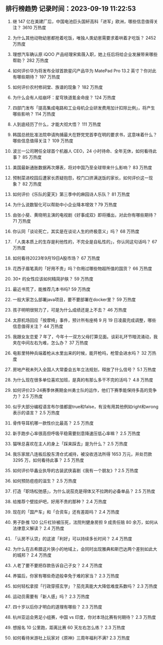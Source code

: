 
## 排行榜趋势 记录时间：2023-09-19 11:22:53
  
  1. 继 147 亿在美建厂后，中国电池巨头国轩高科「进军」欧洲，哪些信息值得关注？ 3610 万热度
    
  2. 为什么其他动物幼崽都抢着吃饭，唯独人类幼崽需要求着哄着才吃饭？ 2452 万热度
    
  3. 理想汽车确认原 iQOO 产品经理宋紫薇入职，她上任后将给企业发展带来哪些帮助？ 282 万热度
    
  4. 如何评价华为将发布全球首款星闪产品华为 MatePad Pro 13.2 英寸？你对此有哪些期待？ 197 万热度
    
  5. 如何评价农村修祠堂、族谱的现象？ 182 万热度
    
  6. 为什么会有人给崩坏：星穹铁道氪金命座？ 124 万热度
    
  7. 四部门发布「提高集成电路和工业母机企业研发费用加计扣除比例」，将产生哪些影响？ 114 万热度
    
  8. 人到底经历了什么，才能大彻大悟？ 111 万热度
    
  9. 韩国总统批准法院申请拘捕最大在野党党首李在明的要求书，这意味着什么？哪些信息值得关注？ 109 万热度
    
  10. 波兰一公司聘任全球首个机器人 CEO，24 小时待命、全年无休，如何看待此事？ 85 万热度
    
  11. 美国最新通胀数据再次爆表，将对中国乃至全球带来什么影响？ 83 万热度
    
  12. 预制菜进校园后遭家长质疑抱怨，校门口挤满送饭的家长，如何评价这一现象？ 82 万热度
    
  13. 如何评价《乐队的夏天》第三季中的麻园诗人乐队？ 81 万热度
    
  14. 为什么说数智化可以帮助中小企业降本增效 ? 79 万热度
    
  15. 由张小斐、黄晓明主演的电视剧《好事成双》即将播出，对此你有哪些期待？ 71 万热度
    
  16. 你认同「谈论死亡，其实是在谈论人生的终极意义」吗？ 68 万热度
    
  17. 「人类本质上的生存是利他性的，不完全是自私性的」，你认同这句话吗？ 67 万热度
    
  18. 如何看待2023年9月19日A股市场？ 67 万热度
    
  19. 花西子眉笔真的「好用不贵」吗？你用过哪些物超所值的国货？ 66 万热度
    
  20. 30+ 的女性应该如何精简护肤？ 59 万热度
    
  21. 最近书荒了，能推荐几本书吗? 59 万热度
    
  22. 一般大家怎么部署java项目，要不要部署在docker里？ 59 万热度
    
  23. 孩子明明很努力了，可是为什么成绩还是上不去？ 46 万热度
    
  24. 太原机场回应「按摩椅」事件，预计所有座椅 9 月 19 日凌晨完成调整，哪些信息值得关注？ 44 万热度
    
  25. 我跟女友恋爱 7 年了，今年十一双方父母打算见面。谈彩礼环节暗流涌动，我夹在中间左右为难，怎么办？ 37 万热度
    
  26. 电影里特种兵端着枪从水里出来的时候，能开枪吗，枪管会进水吗？ 32 万热度
    
  27. 房地产税未列入全国人大常委会五年立法规划，释放了什么信号？ 5.1 万热度
    
  28. 为什么现在很多单位喜欢加班，是真的有那么多干不完的活吗？ 4.8 万热度
    
  29. 如何评价23-24赛季休赛期金州勇士队的运作，他们下赛季能保持多高的竞争力？ 2.5 万热度
    
  30. 似乎大部分编程语言布尔值都是true和false，有没有用其他例如right和wrong表示的语言？ 2.5 万热度
    
  31. 骨传导耳机哪一款性价比最高？ 2.5 万热度
    
  32. 新手跑步心率很高但呼吸平稳需要刻意降速压低心率嘛？ 2.5 万热度
    
  33. 猫咪总喜欢在主人的身上「踩来踩去」是为什么？ 2.5 万热度
    
  34. 我乐家居八连板后股东清仓式减持，被没收违法所得 1653 万元，并处罚款 3295 万，如何看待此事？ 2.5 万热度
    
  35. 如何评价毕鑫业执导的古装武侠喜剧《我有一个朋友》? 2.5 万热度
    
  36. 如何预防痘痘的滋生？ 2.5 万热度
    
  37. 打造「职场松弛感」，为什么说茄克是得体又不拉跨的必备单品？ 2.5 万热度
    
  38. 给推荐个壁挂炉吧，好用不贵的那种？ 2.4 万热度
    
  39. 现在的「国产车」和「合资车」还有差距吗？ 2.4 万热度
    
  40. 男子卧推 120 公斤杠铃被压死，法院判健身房担 9 成责任赔 80 余万，如何从法律意义解读？ 2.4 万热度
    
  41. 「认房不认贷」的这波「利好」可以持续多长时间？ 2.4 万热度
    
  42. 为什么在古希腊这片狭小的地域上，会同时出现雅典和斯巴达两个差别如此大的城邦？ 2.4 万热度
    
  43. 人老了要不要把存款告诉自己子女？ 2.4 万热度
    
  44. 养猫后，你家有哪些奇迹般幸免于难的家当？ 2.3 万热度
    
  45. 如何轻松拿捏「行政穿搭玄学」？茄克真能大大降低难度系数吗？ 2.3 万热度
    
  46. 运动员需要有「新人感」吗？ 2.3 万热度
    
  47. 四十岁以后你才明白的道理有哪些？ 2.3 万热度
    
  48. 杭州亚运会男足小组赛，中国 vs 印度，你对本场比赛有何期待？ 2.3 万热度
    
  49. 想报名 10 公里跑，距离比赛 60 天左右怎么练？ 2.3 万热度
    
  50. 如何看待米游社上玩家对《原神》三周年福利不满? 2.3 万热度
    